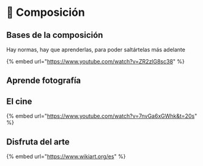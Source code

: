 # 🔴 Composición

## Bases de la composición

Hay normas, hay que aprenderlas, para poder saltártelas más adelante

{% embed url="https://www.youtube.com/watch?v=ZR2zlG8sc38" %}

## Aprende fotografía



## El cine

{% embed url="https://www.youtube.com/watch?v=7nvGa6xGWhk&t=20s" %}





## Disfruta del arte

{% embed url="https://www.wikiart.org/es" %}

